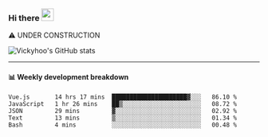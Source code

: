 ### Hi there <a href="https://www.gautamkrishnar.com/"><img src="https://media.giphy.com/media/hvRJCLFzcasrR4ia7z/giphy.gif" width="25px"></a>
⚠️ UNDER CONSTRUCTION

![Vickyhoo's GitHub stats](https://github-readme-stats.vercel.app/api?username=vickyhoo&theme=react&show_icons=true)

---

#### :bar_chart: Weekly development breakdown

<!--START_SECTION:waka-->
```text
Vue.js       14 hrs 17 mins  █████████████████████▓░░░   86.10 % 
JavaScript   1 hr 26 mins    ██▒░░░░░░░░░░░░░░░░░░░░░░   08.72 % 
JSON         29 mins         ▓░░░░░░░░░░░░░░░░░░░░░░░░   02.92 % 
Text         13 mins         ▒░░░░░░░░░░░░░░░░░░░░░░░░   01.34 % 
Bash         4 mins          ░░░░░░░░░░░░░░░░░░░░░░░░░   00.48 % 
```
<!--END_SECTION:waka-->


<!--
**vickyhoo/vickyhoo** is a ✨ _special_ ✨ repository because its `README.md` (this file) appears on your GitHub profile.

Here are some ideas to get you started:

- 🔭 I’m currently working on ...
- 🌱 I’m currently learning ...
- 👯 I’m looking to collaborate on ...
- 🤔 I’m looking for help with ...
- 💬 Ask me about ...
- 📫 How to reach me: ...
- 😄 Pronouns: ...
- ⚡ Fun fact: ...
-->
